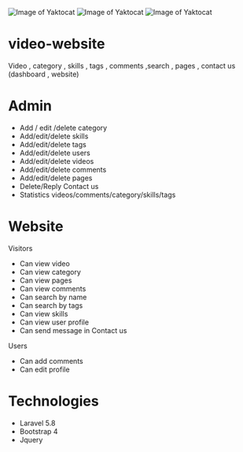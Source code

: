 ![Image of Yaktocat](https://i.ibb.co/c1wy4dG/Screen-Shot-2019-05-11-at-8-38-51-PM.png)
![Image of Yaktocat](https://i.ibb.co/bdhFRsQ/Screen-Shot-2019-05-11-at-8-39-04-PM.png)
![Image of Yaktocat](https://i.ibb.co/JyggXGY/Screen-Shot-2019-05-11-at-8-39-16-PM.png)

# video-website
Video , category , skills , tags  , comments ,search , pages , contact us (dashboard , website)

# Admin 
-	Add / edit /delete category
-	Add/edit/delete skills
-	Add/edit/delete tags
-	Add/edit/delete users
-	Add/edit/delete videos
-	Add/edit/delete comments
-	Add/edit/delete pages
-	Delete/Reply Contact us
-	Statistics videos/comments/category/skills/tags

# Website
Visitors
   -	Can view video
   -	Can view category
   -	Can view pages
   -	Can view comments
   -	Can search by name 
   -	Can search by tags
   -	Can view skills
   -	Can view user profile
   -	Can send message in Contact us
   
Users
   -	Can add comments
   -	Can edit profile

# Technologies
  -	Laravel 5.8
  -	Bootstrap 4
  -	Jquery


